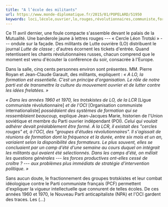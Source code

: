 ```yaml
---
title: "A l’école des militants"
url: https://www.monde-diplomatique.fr/2015/01/POPELARD/51950
keywords: loci,lécole,ouvrier,lo,rouges,révolutionnaires,communiste,formation,parti,militants,trotskistes
---
```

Ce 11 avril dernier, une foule compacte s'assemble devant le palais de la Mutualité. Une banderole jaune à lettres rouges --- « Cercle Léon Trotski » --- ondule sur la façade. Des militants de Lutte ouvrière (LO) distribuent le journal *Lutte de classe* ; d'autres écornent les tickets d'entrée. Quand retentissent les chants révolutionnaires russes, chacun comprend que le moment est venu d'écouter la conférence du soir, consacrée à l'Europe.

Dans la salle, cinq cents personnes environ sont présentes. MM. Pierre Royan et Jean-Claude Garault, des militants, expliquent : *« A LO, la formation est essentielle. C'est un principe d'organisation. Le rôle de notre parti est de transmettre la culture du mouvement ouvrier et de lutter contre les idées frelatées. »*

*« Dans les années 1960 et 1970, les trotskistes de LO, de la LCR* \[Ligue communiste révolutionnaire\] *et de l'OCI* \[Organisation communiste internationaliste\] *possédaient des systèmes de formation qui se ressemblaient beaucoup,* explique Jean-Jacques Marie, historien de l'Union soviétique et membre du Parti ouvrier indépendant (POI). *Celui qui voulait adhérer devait préalablement être formé. A la LCR, il existait des "cercles rouges" et, à l'OCI, des "groupes d'études révolutionnaires". Il s'agissait de réunions de formation dont la fréquence et la durée, entre six mois et un an, variaient selon la disponibilité des formateurs. Le plus souvent, elles se concluaient par un camp d'été d'une semaine au cours duquel on intégrait les militants qui avaient été sélectionnés. Dans les camps d'été, on mêlait les questions générales --- les forces productives ont-elles cessé de croître ? --- aux problèmes plus immédiats de stratégie d'intervention politique. »*

Sans aucun doute, le fractionnement des groupes trotskistes et leur combat idéologique contre le Parti communiste français (PCF) permettent d'expliquer la vigueur intellectuelle que connurent de telles écoles. De ces années 1960 et 1970, le Nouveau Parti anticapitaliste (NPA) et l'OCI gardent des traces. Les (\...)

